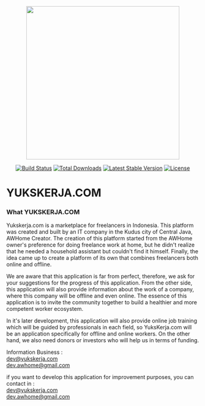 <p align="center"><a href="https://laravel.com" target="_blank"><img src="https://blog.yukskerja.com/wp-content/uploads/2022/02/cropped-YJ.png" width="400"></a></p>

<p align="center">
<a href="https://travis-ci.org/laravel/framework"><img src="https://travis-ci.org/laravel/framework.svg" alt="Build Status"></a>
<a href="https://packagist.org/packages/laravel/framework"><img src="https://img.shields.io/packagist/dt/laravel/framework" alt="Total Downloads"></a>
<a href="https://packagist.org/packages/laravel/framework"><img src="https://img.shields.io/packagist/v/laravel/framework" alt="Latest Stable Version"></a>
<a href="https://packagist.org/packages/laravel/framework"><img src="https://img.shields.io/packagist/l/laravel/framework" alt="License"></a>
</p>

# YUKSKERJA.COM

### What YUKSKERJA.COM
Yukskerja.com is a marketplace for freelancers in Indonesia. This platform was created and built by an IT company in the Kudus city of Central Java, AWHome Creator. The creation of this platform started from the AWHome owner's preference for doing freelance work at home, but he didn't realize that he needed a household assistant but couldn't find it himself. Finally, the idea came up to create a platform of its own that combines freelancers both online and offline.

We are aware that this application is far from perfect, therefore, we ask for your suggestions for the progress of this application. From the other side, this application will also provide information about the work of a company, where this company will be offline and even online. The essence of this application is to invite the community together to build a healthier and more competent worker ecosystem.

In it's later development, this application will also provide online job training which will be guided by professionals in each field, so YuksKerja.com will be an application specifically for offline and online workers. On the other hand, we also need donors or investors who will help us in terms of funding.

Information Business : <br>
dev@yukskerja.com <br>
dev.awhome@gmail.com <br>

if you want to develop this application for improvement purposes, you can contact in : <br>
dev@yukskerja.com<br>
dev.awhome@gmail.com